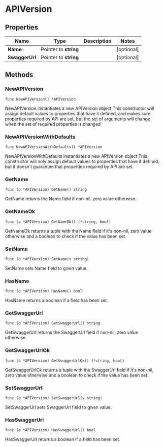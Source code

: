 # APIVersion



## Properties

|Name | Type | Description | Notes|
|------------ | ------------- | ------------- | -------------|
|**Name** | Pointer to **string** |  | [optional] |
|**SwaggerUrl** | Pointer to **string** |  | [optional] |

## Methods

### NewAPIVersion

`func NewAPIVersion() *APIVersion`

NewAPIVersion instantiates a new APIVersion object
This constructor will assign default values to properties that have it defined,
and makes sure properties required by API are set, but the set of arguments
will change when the set of required properties is changed

### NewAPIVersionWithDefaults

`func NewAPIVersionWithDefaults() *APIVersion`

NewAPIVersionWithDefaults instantiates a new APIVersion object
This constructor will only assign default values to properties that have it defined,
but it doesn't guarantee that properties required by API are set

### GetName

`func (o *APIVersion) GetName() string`

GetName returns the Name field if non-nil, zero value otherwise.

### GetNameOk

`func (o *APIVersion) GetNameOk() (*string, bool)`

GetNameOk returns a tuple with the Name field if it's non-nil, zero value otherwise
and a boolean to check if the value has been set.

### SetName

`func (o *APIVersion) SetName(v string)`

SetName sets Name field to given value.

### HasName

`func (o *APIVersion) HasName() bool`

HasName returns a boolean if a field has been set.

### GetSwaggerUrl

`func (o *APIVersion) GetSwaggerUrl() string`

GetSwaggerUrl returns the SwaggerUrl field if non-nil, zero value otherwise.

### GetSwaggerUrlOk

`func (o *APIVersion) GetSwaggerUrlOk() (*string, bool)`

GetSwaggerUrlOk returns a tuple with the SwaggerUrl field if it's non-nil, zero value otherwise
and a boolean to check if the value has been set.

### SetSwaggerUrl

`func (o *APIVersion) SetSwaggerUrl(v string)`

SetSwaggerUrl sets SwaggerUrl field to given value.

### HasSwaggerUrl

`func (o *APIVersion) HasSwaggerUrl() bool`

HasSwaggerUrl returns a boolean if a field has been set.


